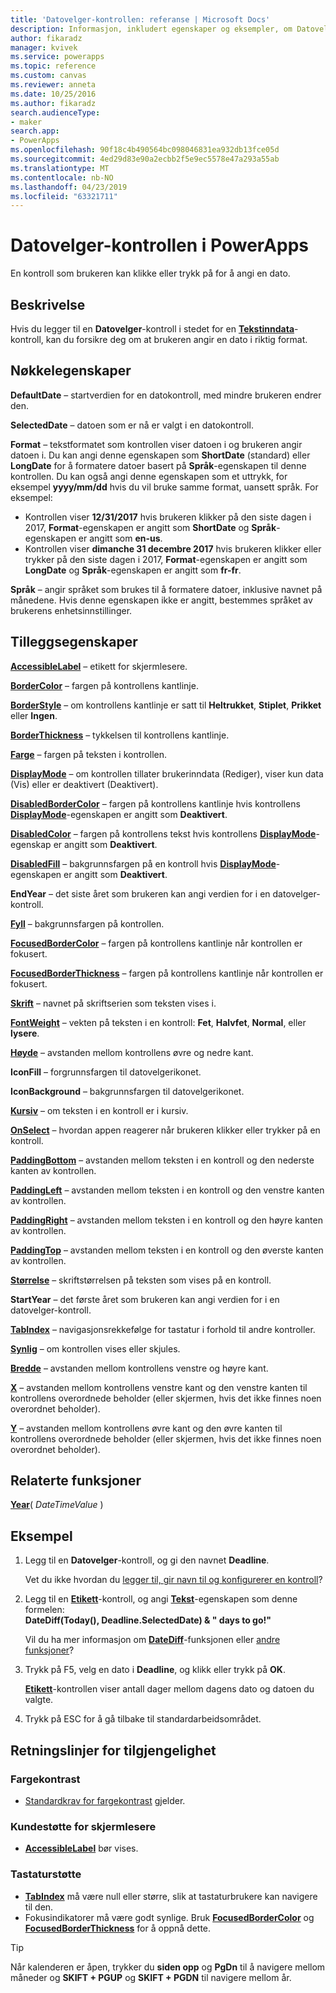 ```yaml
---
title: 'Datovelger-kontrollen: referanse | Microsoft Docs'
description: Informasjon, inkludert egenskaper og eksempler, om Datovelger-kontrollen
author: fikaradz
manager: kvivek
ms.service: powerapps
ms.topic: reference
ms.custom: canvas
ms.reviewer: anneta
ms.date: 10/25/2016
ms.author: fikaradz
search.audienceType:
- maker
search.app:
- PowerApps
ms.openlocfilehash: 90f18c4b490564bc098046831ea932db13fce05d
ms.sourcegitcommit: 4ed29d83e90a2ecbb2f5e9ec5578e47a293a55ab
ms.translationtype: MT
ms.contentlocale: nb-NO
ms.lasthandoff: 04/23/2019
ms.locfileid: "63321711"
---
```

# <a name="date-picker-control-in-powerapps"></a>Datovelger-kontrollen i PowerApps
En kontroll som brukeren kan klikke eller trykk på for å angi en dato.

## <a name="description"></a>Beskrivelse
Hvis du legger til en **Datovelger**-kontroll i stedet for en **[Tekstinndata](control-text-input.md)**-kontroll, kan du forsikre deg om at brukeren angir en dato i riktig format.

## <a name="key-properties"></a>Nøkkelegenskaper
**DefaultDate** – startverdien for en datokontroll, med mindre brukeren endrer den.

**SelectedDate** – datoen som er nå er valgt i en datokontroll.

**Format** – tekstformatet som kontrollen viser datoen i og brukeren angir datoen i. Du kan angi denne egenskapen som **ShortDate** (standard) eller **LongDate** for å formatere datoer basert på **Språk**-egenskapen til denne kontrollen. Du kan også angi denne egenskapen som et uttrykk, for eksempel **yyyy/mm/dd** hvis du vil bruke samme format, uansett språk. For eksempel:

* Kontrollen viser **12/31/2017** hvis brukeren klikker på den siste dagen i 2017, **Format**-egenskapen er angitt som **ShortDate** og **Språk**-egenskapen er angitt som **en-us**.
* Kontrollen viser **dimanche 31 decembre 2017** hvis brukeren klikker eller trykker på den siste dagen i 2017, **Format**-egenskapen er angitt som **LongDate** og **Språk**-egenskapen er angitt som **fr-fr**.

**Språk** – angir språket som brukes til å formatere datoer, inklusive navnet på månedene. Hvis denne egenskapen ikke er angitt, bestemmes språket av brukerens enhetsinnstillinger.

## <a name="additional-properties"></a>Tilleggsegenskaper
**[AccessibleLabel](properties-accessibility.md)** – etikett for skjermlesere.

**[BorderColor](properties-color-border.md)** – fargen på kontrollens kantlinje.

**[BorderStyle](properties-color-border.md)** – om kontrollens kantlinje er satt til **Heltrukket**, **Stiplet**, **Prikket** eller **Ingen**.

**[BorderThickness](properties-color-border.md)** – tykkelsen til kontrollens kantlinje.

**[Farge](properties-color-border.md)** – fargen på teksten i kontrollen.

**[DisplayMode](properties-core.md)** – om kontrollen tillater brukerinndata (Rediger), viser kun data (Vis) eller er deaktivert (Deaktivert).

**[DisabledBorderColor](properties-color-border.md)**  – fargen på kontrollens kantlinje hvis kontrollens **[DisplayMode](properties-core.md)**-egenskapen er angitt som **Deaktivert**.

**[DisabledColor](properties-color-border.md)** – fargen på kontrollens tekst hvis kontrollens **[DisplayMode](properties-core.md)**-egenskap er angitt som **Deaktivert**.

**[DisabledFill](properties-color-border.md)** – bakgrunnsfargen på en kontroll hvis **[DisplayMode](properties-core.md)**-egenskapen er angitt som **Deaktivert**.

**EndYear** – det siste året som brukeren kan angi verdien for i en datovelger-kontroll.

**[Fyll](properties-color-border.md)** – bakgrunnsfargen på kontrollen.

**[FocusedBorderColor](properties-color-border.md)** – fargen på kontrollens kantlinje når kontrollen er fokusert.

**[FocusedBorderThickness](properties-color-border.md)** – fargen på kontrollens kantlinje når kontrollen er fokusert.

**[Skrift](properties-text.md)** – navnet på skriftserien som teksten vises i.

**[FontWeight](properties-text.md)**  – vekten på teksten i en kontroll: **Fet**, **Halvfet**, **Normal**, eller **lysere**.

**[Høyde](properties-size-location.md)** – avstanden mellom kontrollens øvre og nedre kant.

**IconFill** – forgrunnsfargen til datovelgerikonet.

**IconBackground** – bakgrunnsfargen til datovelgerikonet.

**[Kursiv](properties-text.md)** – om teksten i en kontroll er i kursiv.

**[OnSelect](properties-core.md)** – hvordan appen reagerer når brukeren klikker eller trykker på en kontroll.

**[PaddingBottom](properties-size-location.md)** – avstanden mellom teksten i en kontroll og den nederste kanten av kontrollen.

**[PaddingLeft](properties-size-location.md)** – avstanden mellom teksten i en kontroll og den venstre kanten av kontrollen.

**[PaddingRight](properties-size-location.md)** – avstanden mellom teksten i en kontroll og den høyre kanten av kontrollen.

**[PaddingTop](properties-size-location.md)** – avstanden mellom teksten i en kontroll og den øverste kanten av kontrollen.

**[Størrelse](properties-text.md)** – skriftstørrelsen på teksten som vises på en kontroll.

**StartYear** – det første året som brukeren kan angi verdien for i en datovelger-kontroll.

**[TabIndex](properties-accessibility.md)** – navigasjonsrekkefølge for tastatur i forhold til andre kontroller.

**[Synlig](properties-core.md)** – om kontrollen vises eller skjules.

**[Bredde](properties-size-location.md)** – avstanden mellom kontrollens venstre og høyre kant.

**[X](properties-size-location.md)** – avstanden mellom kontrollens venstre kant og den venstre kanten til kontrollens overordnede beholder (eller skjermen, hvis det ikke finnes noen overordnet beholder).

**[Y](properties-size-location.md)** – avstanden mellom kontrollens øvre kant og den øvre kanten til kontrollens overordnede beholder (eller skjermen, hvis det ikke finnes noen overordnet beholder).

## <a name="related-functions"></a>Relaterte funksjoner
**[Year](../functions/function-datetime-parts.md)**( *DateTimeValue* )

## <a name="example"></a>Eksempel
1. Legg til en **Datovelger**-kontroll, og gi den navnet **Deadline**.

    Vet du ikke hvordan du [legger til, gir navn til og konfigurerer en kontroll](../add-configure-controls.md)?
2. Legg til en **[Etikett](control-text-box.md)**-kontroll, og angi **[Tekst](properties-core.md)**-egenskapen som denne formelen:
   <br>**DateDiff(Today(), Deadline.SelectedDate) & " days to go!"**

    Vil du ha mer informasjon om **[DateDiff](../functions/function-dateadd-datediff.md)**-funksjonen eller [andre funksjoner](../formula-reference.md)?
3. Trykk på F5, velg en dato i **Deadline**, og klikk eller trykk på **OK**.

    **[Etikett](control-text-box.md)**-kontrollen viser antall dager mellom dagens dato og datoen du valgte.
4. Trykk på ESC for å gå tilbake til standardarbeidsområdet.


## <a name="accessibility-guidelines"></a>Retningslinjer for tilgjengelighet
### <a name="color-contrast"></a>Fargekontrast
* [Standardkrav for fargekontrast](../accessible-apps-color.md) gjelder.

### <a name="screen-reader-support"></a>Kundestøtte for skjermlesere
* **[AccessibleLabel](properties-accessibility.md)** bør vises.

### <a name="keyboard-support"></a>Tastaturstøtte
* **[TabIndex](properties-accessibility.md)** må være null eller større, slik at tastaturbrukere kan navigere til den.
* Fokusindikatorer må være godt synlige. Bruk **[FocusedBorderColor](properties-color-border.md)** og **[FocusedBorderThickness](properties-color-border.md)** for å oppnå dette.

> [!TIP]
> Når kalenderen er åpen, trykker du **siden opp** og **PgDn** til å navigere mellom måneder og **SKIFT + PGUP** og **SKIFT + PGDN** til navigere mellom år.

